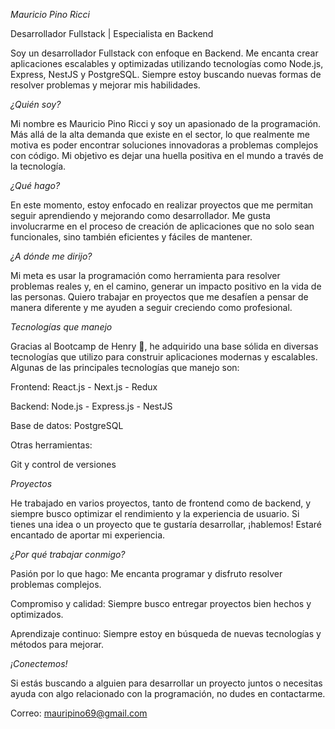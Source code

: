 *Mauricio Pino Ricci*

Desarrollador Fullstack | Especialista en Backend

Soy un desarrollador Fullstack con enfoque en Backend. Me encanta crear aplicaciones escalables y optimizadas utilizando tecnologías como Node.js, Express, NestJS y PostgreSQL. Siempre estoy buscando nuevas formas de resolver problemas y mejorar mis habilidades.

*¿Quién soy?*

Mi nombre es Mauricio Pino Ricci y soy un apasionado de la programación. Más allá de la alta demanda que existe en el sector, lo que realmente me motiva es poder encontrar soluciones innovadoras a problemas complejos con código. Mi objetivo es dejar una huella positiva en el mundo a través de la tecnología.

*¿Qué hago?*

En este momento, estoy enfocado en realizar proyectos que me permitan seguir aprendiendo y mejorando como desarrollador. Me gusta involucrarme en el proceso de creación de aplicaciones que no solo sean funcionales, sino también eficientes y fáciles de mantener.

*¿A dónde me dirijo?*

Mi meta es usar la programación como herramienta para resolver problemas reales y, en el camino, generar un impacto positivo en la vida de las personas. Quiero trabajar en proyectos que me desafíen a pensar de manera diferente y me ayuden a seguir creciendo como profesional.

*Tecnologías que manejo*

Gracias al Bootcamp de Henry 🚀, he adquirido una base sólida en diversas tecnologías que utilizo para construir aplicaciones modernas y escalables. Algunas de las principales tecnologías que manejo son:

Frontend: React.js - Next.js - Redux

Backend: Node.js - Express.js - NestJS

Base de datos: PostgreSQL

Otras herramientas:

Git y control de versiones


*Proyectos*

He trabajado en varios proyectos, tanto de frontend como de backend, y siempre busco optimizar el rendimiento y la experiencia de usuario. Si tienes una idea o un proyecto que te gustaría desarrollar, ¡hablemos! Estaré encantado de aportar mi experiencia.

*¿Por qué trabajar conmigo?*

Pasión por lo que hago: Me encanta programar y disfruto resolver problemas complejos.

Compromiso y calidad: Siempre busco entregar proyectos bien hechos y optimizados.

Aprendizaje continuo: Siempre estoy en búsqueda de nuevas tecnologías y métodos para mejorar.

*¡Conectemos!*


Si estás buscando a alguien para desarrollar un proyecto juntos o necesitas ayuda con algo relacionado con la programación, no dudes en contactarme.

Correo: mauripino69@gmail.com
